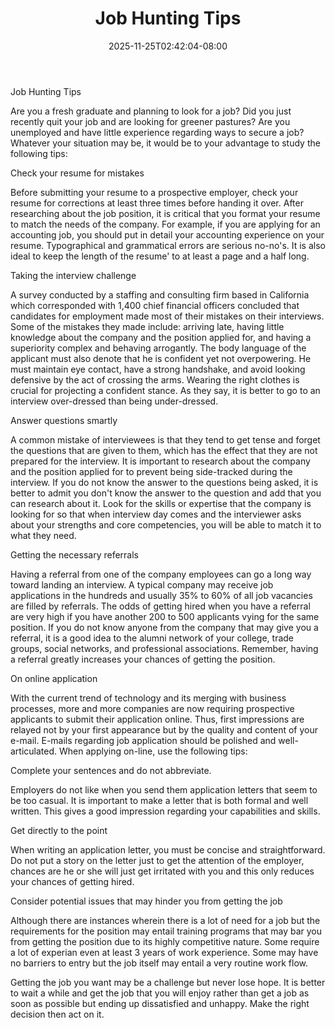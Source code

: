 ﻿---
title: "Job Hunting Tips"
date: 2025-11-25T02:42:04-08:00
description: "Job Search Tips for Web Success"
featured_image: "/images/Job Search.jpg"
tags: ["Job Search"]
---

Job Hunting Tips


Are you a fresh graduate and planning to look for a job? Did you just recently quit your job and are looking for greener pastures? Are you unemployed and have little experience regarding ways to secure a job? Whatever your situation may be, it would be to your advantage to study the following tips:

Check your resume for mistakes

Before submitting your resume to a prospective employer, check your resume for corrections at least three times before handing it over. After researching about the job position, it is critical that you format your resume to match the needs of the company. For example, if you are applying for an accounting job, you should put in detail your accounting experience on your resume. Typographical and grammatical errors are serious no-no's. It is also ideal to keep the length of the resume' to at least a page and a half long.  	 

Taking the interview challenge

A survey conducted by a staffing and consulting firm based in California which corresponded with 1,400 chief financial officers concluded that candidates for employment made most of their mistakes on their interviews. Some of the mistakes they made include: arriving late, having little knowledge about the company and the position applied for, and having a superiority complex and behaving arrogantly. The body language of the applicant must also denote that he is confident yet not overpowering. He must maintain eye contact, have a strong handshake, and avoid looking defensive by the act of crossing the arms. Wearing the right clothes is crucial for projecting a confident stance. As they say, it is better to go to an interview over-dressed than being under-dressed.

Answer questions smartly

A common mistake of interviewees is that they tend to get tense and forget the questions that are given to them, which has the effect that they are not prepared for the interview. It is important to research about the company and the position applied for to prevent being side-tracked during the interview. If you do not know the answer to the questions being asked, it is better to admit you don't know the answer to the question and add that you can research about it. Look for the skills or expertise that the company is looking for so that when interview day comes and the interviewer asks about your strengths and core competencies, you will be able to match it to what they need. 	       

Getting the necessary referrals	

Having a referral from one of the company employees can go a long way toward landing an interview.  A typical company may receive job applications in the hundreds and usually 35% to 60% of all job vacancies are filled by referrals. The odds of getting hired when you have a referral are very high if you have another 200 to 500 applicants vying for the same position. If you do not know anyone from the company that may give you a referral, it is a good idea to the alumni network of your college, trade groups, social networks, and professional associations. Remember, having a referral greatly increases your chances of getting the position. 

On online application

With the current trend of technology and its merging with business processes, more and more companies are now requiring prospective applicants to submit their application online.  Thus, first impressions are relayed not by your first appearance but by the quality and content of your e-mail. E-mails regarding job application should be polished and well-articulated. When applying on-line, use the following tips:

Complete your sentences and do not abbreviate. 

Employers do not like when you send them application letters that seem to be too casual. It is important to make a letter that is both formal and well written. This gives a good impression regarding your capabilities and skills.

Get directly to the point

When writing an application letter, you must be concise and straightforward. Do not put a story on the letter just to get the attention of the employer, chances are he or she will just get irritated with you and this only reduces your chances of getting hired.  

Consider potential issues that may hinder you from getting the job

Although there are instances wherein there is a lot of need for a job but the requirements for the position may entail training programs that may bar you from getting the position due to its highly competitive nature. Some require a lot of experian even at least 3 years of work experience. Some may have no barriers to entry but the job itself may entail a very routine work flow.

Getting the job you want may be a challenge but never lose hope. It is better to wait a while and get the job that you will enjoy rather than get a job as soon as possible but ending up dissatisfied and unhappy. Make the right decision then act on it.   

